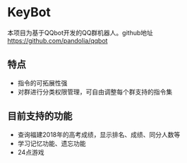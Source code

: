 # KeyBot
本项目为基于QQbot开发的QQ群机器人。github地址 https://github.com/pandolia/qqbot

## 特点
- 指令的可拓展性强
- 对群进行分类权限管理，可自由调整每个群支持的指令集

## 目前支持的功能
- 查询福建2018年的高考成绩，显示排名、成绩、同分人数等
- 学习记忆功能、遗忘功能
- 24点游戏